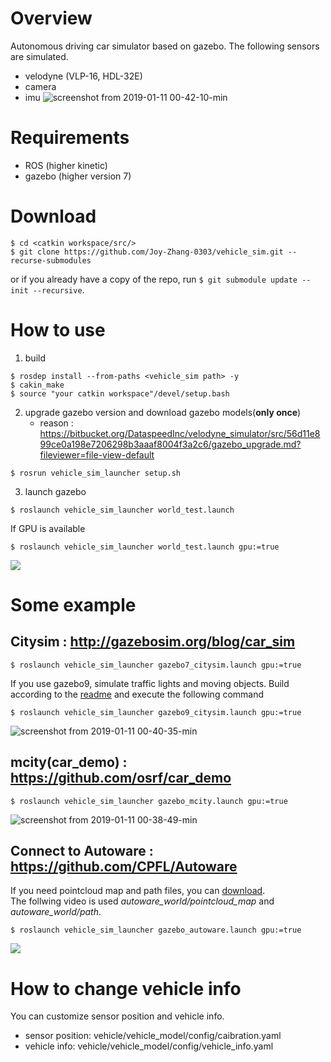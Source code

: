 # Overview
Autonomous driving car simulator based on gazebo.
The following sensors are simulated.
- velodyne (VLP-16, HDL-32E)
- camera
- imu
![screenshot from 2019-01-11 00-42-10-min](https://user-images.githubusercontent.com/8327598/50984661-bed3f780-1545-11e9-9af6-071ddd1cec76.png)

# Requirements
- ROS (higher kinetic)
- gazebo (higher version 7)

# Download
```shell
$ cd <catkin workspace/src/>
$ git clone https://github.com/Joy-Zhang-0303/vehicle_sim.git --recurse-submodules
```
or if you already have a copy of the repo, run `$ git submodule update --init --recursive`.

# How to use

1. build

```shell
$ rosdep install --from-paths <vehicle_sim path> -y
$ cakin_make
$ source "your catkin workspace"/devel/setup.bash
```

2. upgrade gazebo version and download gazebo models(**only once**)
   -  reason : https://bitbucket.org/DataspeedInc/velodyne_simulator/src/56d11e899ce0a198e7206298b3aaaf8004f3a2c6/gazebo_upgrade.md?fileviewer=file-view-default
```
$ rosrun vehicle_sim_launcher setup.sh
```

3. launch gazebo

```shell
$ roslaunch vehicle_sim_launcher world_test.launch
```

If GPU is available

```shell
$ roslaunch vehicle_sim_launcher world_test.launch gpu:=true
```
[![](https://img.youtube.com/vi/JViNKB_igI4/0.jpg)](https://www.youtube.com/watch?v=JViNKB_igI4)

# Some example
## **Citysim** : http://gazebosim.org/blog/car_sim
```
$ roslaunch vehicle_sim_launcher gazebo7_citysim.launch gpu:=true
```


If you use gazebo9, simulate traffic lights and moving objects.
Build according to the [readme](https://github.com/yukkysaito/osrf_citysim/tree/9356b76bd827a3afcb71000b9274e3f64713a77c) and execute the following command
```
$ roslaunch vehicle_sim_launcher gazebo9_citysim.launch gpu:=true
```

![screenshot from 2019-01-11 00-40-35-min](https://user-images.githubusercontent.com/8327598/50985197-19ba1e80-1547-11e9-98d1-284b3172c064.png)
## **mcity(car_demo)** : https://github.com/osrf/car_demo
```
$ roslaunch vehicle_sim_launcher gazebo_mcity.launch gpu:=true
```
![screenshot from 2019-01-11 00-38-49-min](https://user-images.githubusercontent.com/8327598/50985258-3e15fb00-1547-11e9-91d4-3b826b82136e.png)

## **Connect to Autoware** : https://github.com/CPFL/Autoware
If you need pointcloud map and path files, you can [download](https://drive.google.com/open?id=1yu8s885HDkJp3IbMV06KWim2ZdUxIoIF).  
The follwing video is used *autoware_world/pointcloud_map* and *autoware_world/path*.
```
$ roslaunch vehicle_sim_launcher gazebo_autoware.launch gpu:=true
```
[![](https://img.youtube.com/vi/wIzZ25XJI2M/0.jpg)](https://www.youtube.com/watch?v=wIzZ25XJI2M)


# How to change vehicle info
You can customize sensor position and vehicle info.
- sensor position: vehicle/vehicle_model/config/caibration.yaml
- vehicle info: vehicle/vehicle_model/config/vehicle_info.yaml
